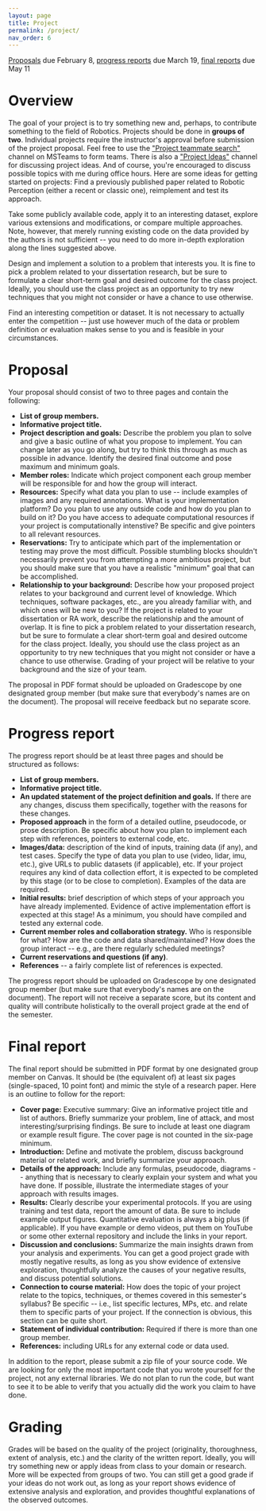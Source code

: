 ```yaml
---
layout: page
title: Project
permalink: /project/
nav_order: 6
---
```

<!---

I will provide more details about the project soon. Here are some sample papers to get a sense of the type of papers you should be looking for:

[paper 1](https://ieeexplore.ieee.org/abstract/document/10179117)

[paper 2](https://ieeexplore.ieee.org/abstract/document/10383899)

[paper 3](https://ieeexplore.ieee.org/abstract/document/10301632)

[paper 4](https://proceedings.mlr.press/v205/lin23a.html)

[paper 5](https://ieeexplore.ieee.org/abstract/document/10609982)

[paper 6](https://openaccess.thecvf.com/content/CVPR2023/html/Zhu_E2PN_Efficient_SE3-Equivariant_Point_Network_CVPR_2023_paper.html)

[paper 7](https://ieeexplore.ieee.org/abstract/document/10777045)

[paper 8](https://ieeexplore.ieee.org/abstract/document/10539262)

-->
[Proposals](#proposal) due February 8, [progress reports](#progress-report) due March 19, [final reports](#final-report) due May 11

# Overview
The goal of your project is to try something new and, perhaps, to contribute something to the field of Robotics. Projects should be done in **groups of two**. Individual projects require the instructor's approval before submission of the project proposal. Feel free to use the ["Project teammate search"](https://teams.microsoft.com/l/channel/19%3Aed7d1f50d13b488db4f9c2eee4db0209%40thread.tacv2/Project%20teammate%20search?groupId=0a17bb8b-effd-4595-a721-04f5c3d73e7e&tenantId=29b4b088-d27d-4129-b9f9-8637b59ea4b3) channel on MSTeams to form teams. There is also a ["Project Ideas"](https://teams.microsoft.com/l/channel/19%3A7339df7f90004407b7357b7b88aca647%40thread.tacv2/Project%20Ideas?groupId=0a17bb8b-effd-4595-a721-04f5c3d73e7e&tenantId=29b4b088-d27d-4129-b9f9-8637b59ea4b3) channel for discussing project ideas. And of course, you're encouraged to discuss possible topics with me during office hours. Here are some ideas for getting started on projects:
Find a previously published paper related to Robotic Perception (either a recent or classic one), reimplement and test its approach.

Take some publicly available code, apply it to an interesting dataset, explore various extensions and modifications, or compare multiple approaches. Note, however, that merely running existing code on the data provided by the authors is not sufficient -- you need to do more in-depth exploration along the lines suggested above.

Design and implement a solution to a problem that interests you. It is fine to pick a problem related to your dissertation research, but be sure to formulate a clear short-term goal and desired outcome for the class project. Ideally, you should use the class project as an opportunity to try new techniques that you might not consider or have a chance to use otherwise.

Find an interesting competition or dataset. It is not necessary to actually enter the competition -- just use however much of the data or problem definition or evaluation makes sense to you and is feasible in your circumstances.


# Proposal
Your proposal should consist of two to three pages and contain the following:
* **List of group members.**
* **Informative project title.**
* **Project description and goals:** Describe the problem you plan to solve and give a basic outline of what you propose to implement. You can change later as you go along, but try to think this through as much as possible in advance. Identify the desired final outcome and pose maximum and minimum goals.
* **Member roles:** Indicate which project component each group member will be responsible for and how the group will interact.
* **Resources:** Specify what data you plan to use -- include examples of images and any required annotations. What is your implementation platform? Do you plan to use any outside code and how do you plan to build on it? Do you have access to adequate computational resources if your project is computationally intenstive? Be specific and give pointers to all relevant resources.
* **Reservations:** Try to anticipate which part of the implementation or testing may prove the most difficult. Possible stumbling blocks shouldn't necessarily prevent you from attempting a more ambitious project, but you should make sure that you have a realistic "minimum" goal that can be accomplished.
* **Relationship to your background:** Describe how your proposed project relates to your background and current level of knowledge. Which techniques, software packages, etc., are you already familiar with, and which ones will be new to you? If the project is related to your dissertation or RA work, describe the relationship and the amount of overlap. It is fine to pick a problem related to your dissertation research, but be sure to formulate a clear short-term goal and desired outcome for the class project. Ideally, you should use the class project as an opportunity to try new techniques that you might not consider or have a chance to use otherwise. Grading of your project will be relative to your background and the size of your team.

The proposal in PDF format should be uploaded on Gradescope by one designated group member (but make sure that everybody's names are on the document). The proposal will receive feedback but no separate score. 

# Progress report
The progress report should be at least three pages and should be structured as follows:
* **List of group members.**
* **Informative project title.**
* **An updated statement of the project definition and goals.** If there are any changes, discuss them specifically, together with the reasons for these changes.
* **Proposed approach** in the form of a detailed outline, pseudocode, or prose description. Be specific about how you plan to implement each step with references, pointers to external code, etc.
* **Images/data:** description of the kind of inputs, training data (if any), and test cases. Specify the type of data you plan to use (video, lidar, imu, etc.), give URLs to public datasets (if applicable), etc. If your project requires any kind of data collection effort, it is expected to be completed by this stage (or to be close to completion). Examples of the data are required.
* **Initial results:** brief description of which steps of your approach you have already implemented. Evidence of active implementation effort is expected at this stage! As a minimum, you should have compiled and tested any external code.
* **Current member roles and collaboration strategy.** Who is responsible for what? How are the code and data shared/maintained? How does the group interact -- e.g., are there regularly scheduled meetings?
* **Current reservations and questions (if any)**.
* **References** -- a fairly complete list of references is expected.

The progress report should be uploaded on Gradescope by one designated group member (but make sure that everybody's names are on the document). The report will not receive a separate score, but its content and quality will contribute holistically to the overall project grade at the end of the semester.

# Final report
The final report should be submitted in PDF format by one designated group member on Canvas. It should be (the equivalent of) at least six pages (single-spaced, 10 point font) and mimic the style of a research paper. Here is an outline to follow for the report:
* **Cover page:** Executive summary: Give an informative project title and list of authors. Briefly summarize your problem, line of attack, and most interesting/surprising findings. Be sure to include at least one diagram or example result figure. The cover page is not counted in the six-page minimum.
* **Introduction:** Define and motivate the problem, discuss background material or related work, and briefly summarize your approach.
* **Details of the approach:** Include any formulas, pseudocode, diagrams -- anything that is necessary to clearly explain your system and what you have done. If possible, illustrate the intermediate stages of your approach with results images.
* **Results:** Clearly describe your experimental protocols. If you are using training and test data, report the amount of data. Be sure to include example output figures. Quantitative evaluation is always a big plus (if applicable). If you have example or demo videos, put them on YouTube or some other external repository and include the links in your report.
* **Discussion and conclusions:** Summarize the main insights drawn from your analysis and experiments. You can get a good project grade with mostly negative results, as long as you show evidence of extensive exploration, thoughtfully analyze the causes of your negative results, and discuss potential solutions.
* **Connection to course material:** How does the topic of your project relate to the topics, techniques, or themes covered in this semester's syllabus? Be specific -- i.e., list specific lectures, MPs, etc. and relate them to specific parts of your project. If the connection is obvious, this section can be quite short.
* **Statement of individual contribution:** Required if there is more than one group member.
* **References:** including URLs for any external code or data used.

In addition to the report, please submit a zip file of your source code. We are looking for only the most important code that you wrote yourself for the project, not any external libraries. We do not plan to run the code, but want to see it to be able to verify that you actually did the work you claim to have done.

# Grading
Grades will be based on the quality of the project (originality, thoroughness, extent of analysis, etc.) and the clarity of the written report. Ideally, you will try something new or apply ideas from class to your domain or research. More will be expected from groups of two. You can still get a good grade if your ideas do not work out, as long as your report shows evidence of extensive analysis and exploration, and provides thoughtful explanations of the observed outcomes.


